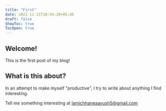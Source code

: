```yaml
---
title: "First"
date: 2021-11-21T18:54:20+05:45
draft: false
ShowToc: true
TocOpen: true
---
```

## Welcome!  
This is the first post of my blog!  
## What is this about?
In an attempt to make myself "productive", I try to write about anything I find interesting.  

Tell me something interesting at lamichhaneaayush5@gmail.com 
